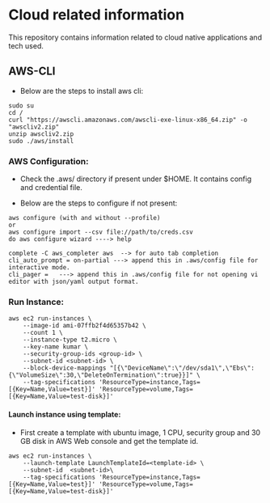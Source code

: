 # Cloud related information

This repository contains information related to cloud native applications and tech used.

## AWS-CLI

- Below are the steps to install aws cli:

```
sudo su
cd /
curl "https://awscli.amazonaws.com/awscli-exe-linux-x86_64.zip" -o "awscliv2.zip"
unzip awscliv2.zip
sudo ./aws/install
```

### AWS Configuration:

- Check the .aws/ directory if present under $HOME. It contains config and credential file. 

- Below are the steps to configure if not present:

```
aws configure (with and without --profile) 
or
aws configure import --csv file://path/to/creds.csv
do aws configure wizard ----> help

complete -C aws_completer aws  --> for auto tab completion
cli_auto_prompt = on-partial ---> append this in .aws/config file for interactive mode.
cli_pager =   ---> append this in .aws/config file for not opening vi editor with json/yaml output format.
```

### Run Instance:

```
aws ec2 run-instances \
    --image-id ami-07ffb2f4d65357b42 \
    --count 1 \
    --instance-type t2.micro \
    --key-name kumar \
    --security-group-ids <group-id> \
    --subnet-id <subnet-id> \
    --block-device-mappings "[{\"DeviceName\":\"/dev/sda1\",\"Ebs\":{\"VolumeSize\":30,\"DeleteOnTermination\":true}}]" \
    --tag-specifications 'ResourceType=instance,Tags=[{Key=Name,Value=test}]' 'ResourceType=volume,Tags=[{Key=Name,Value=test-disk}]'
```

#### Launch instance using template:

- First create a template with ubuntu image, 1 CPU, security group and 30 GB disk in AWS Web console and get the template id.

```
aws ec2 run-instances \
    --launch-template LaunchTemplateId=<template-id> \
	--subnet-id  <subnet-id>\
    --tag-specifications 'ResourceType=instance,Tags=[{Key=Name,Value=test}]' 'ResourceType=volume,Tags=[{Key=Name,Value=test-disk}]'
```
